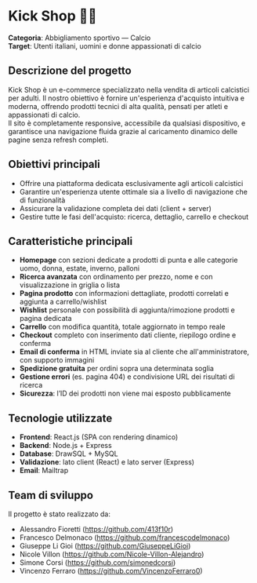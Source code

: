 # Kick Shop 🥅👟  
**Categoria**: Abbigliamento sportivo — Calcio  
**Target**: Utenti italiani, uomini e donne appassionati di calcio  

## Descrizione del progetto  
Kick Shop è un e-commerce specializzato nella vendita di articoli calcistici per adulti. Il nostro obiettivo è fornire un'esperienza d'acquisto intuitiva e moderna, offrendo prodotti tecnici di alta qualità, pensati per atleti e appassionati di calcio.  
Il sito è completamente responsive, accessibile da qualsiasi dispositivo, e garantisce una navigazione fluida grazie al caricamento dinamico delle pagine senza refresh completi.

## Obiettivi principali  
- Offrire una piattaforma dedicata esclusivamente agli articoli calcistici  
- Garantire un'esperienza utente ottimale sia a livello di navigazione che di funzionalità  
- Assicurare la validazione completa dei dati (client + server)  
- Gestire tutte le fasi dell'acquisto: ricerca, dettaglio, carrello e checkout  

## Caratteristiche principali  
- **Homepage** con sezioni dedicate a prodotti di punta e alle categorie uomo, donna, estate, inverno, palloni  
- **Ricerca avanzata** con ordinamento per prezzo, nome e con visualizzazione in griglia o lista  
- **Pagina prodotto** con informazioni dettagliate, prodotti correlati e aggiunta a carrello/wishlist  
- **Wishlist** personale con possibilità di aggiunta/rimozione prodotti e pagina dedicata  
- **Carrello** con modifica quantità, totale aggiornato in tempo reale  
- **Checkout** completo con inserimento dati cliente, riepilogo ordine e conferma  
- **Email di conferma** in HTML inviate sia al cliente che all'amministratore, con supporto immagini  
- **Spedizione gratuita** per ordini sopra una determinata soglia  
- **Gestione errori** (es. pagina 404) e condivisione URL dei risultati di ricerca  
- **Sicurezza**: l’ID dei prodotti non viene mai esposto pubblicamente  

## Tecnologie utilizzate  
- **Frontend**: React.js (SPA con rendering dinamico)  
- **Backend**: Node.js + Express  
- **Database**: DrawSQL + MySQL  
- **Validazione**: lato client (React) e lato server (Express)  
- **Email**: Mailtrap  

## Team di sviluppo  
Il progetto è stato realizzato da:  
- Alessandro Fioretti (https://github.com/413f10r)  
- Francesco Delmonaco (https://github.com/francescodelmonaco)  
- Giuseppe Li Gioi (https://github.com/GiuseppeLiGioi)  
- Nicole Villon (https://github.com/Nicole-Villon-Alejandro)  
- Simone Corsi (https://github.com/simonedcorsi)  
- Vincenzo Ferraro (https://github.com/VincenzoFerraro0)
